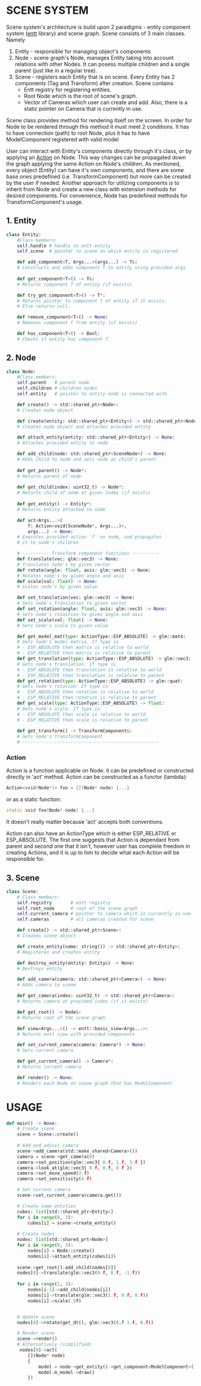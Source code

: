 # SCENE SYSTEM

Scene system's architecture is build upon 2 paradigms - entity component 
system ([entt](https://github.com/skypjack/entt) library) and scene graph. Scene consists of 3 main classes. Namely 
1. Entity - responsible for managing object's components
2. Node - scene graph's Node, manages Entity taking into account relations with other Nodes. It can posess multiple 
children and a single parent (just like in a regular tree).
3. Scene - registers each Entity that is on scene. Every Entity has 2 components (Tag and Transform) after creation.
Scene contains 
   - Entt registry for registering entities.  
   - Root Node which is the root of scene's graph. 
   - Vector of Cameras which user can create and add. Also, there is a static pointer on Camera that is currently in use.
     
Scene class provides method for rendering itself on the screen. In order for Node to be rendered through this method it
must meet 2 conditions. It has to have connection (path) to root Node, plus it has to have ModelComponent registered with 
valid model

User can interact with Entity's components directly through it's class, or by applying an [Action](#action) on Node. 
This way changes can be propagated down the graph applying the same Action on Node's children. As mentioned, every 
object (Entity) can have it's own components, and there are some base ones predefined
(i.e. TransformComponent) but more can be created by the user if needed. Another approach for utilizing components is to
inherit from Node and create a new class with extension methods for desired components. For convenience, Node has
predefined methods for TransformComponent's usage.

## 1. Entity
```Python 
class Entity:
    #Class members:
    self.handle # handle to entt entity
    self.scene  # pointer to scene on which entity is registered

    def add_component<T, Args...>(args...) -> T&:
    # Constructs and adds component T to entity using provided args
    
    def get_component<T>() -> T&:
    # Returns component T of entity (if exists)

    def try_get_component<T>() -> T*:
    # Returns pointer to component T of entity if it exists.
    # Else returns null.

    def remove_component<T>() -> None:
    # Removes component T from entity (if exists)

    def has_component<T>() -> Bool:
    # Checks if entity has component T
```

## 2. Node
```Python 
class Node:
    #Class members:
    self.parent   # parent node
    self.children # children nodes
    self.entity   # pointer to entity node is connected with

    def create() -> std::shared_ptr<Node>:
    # Creates node object

    def create(entity: std::shared_ptr<Entity>) -> std::shared_ptr<Node>:
    # Creates node object and attaches provided entity

    def attach_entity(entity: std::shared_ptr<Entity>) -> None:
    # Attaches provided entity to node

    def add_child(node: std::shared_ptr<SceneNode>) -> None:
    # Adds child to node and sets node as child's parent
    
    def get_parent() -> Node*:
    # Returns parent of node
    
    def get_child(index: uint32_t) -> Node*:
    # Returns child of node at given index (if exists)
    
    def get_entity() -> Entity*:
    # Returns entity attached to node

    def act<Args...>(
        f: Action<void(SceneNode*, Args...)>,
        args...) -> None:
    # Executes provided action 'f' on node, and propagates 
    # it to node's children

    # ---------- Transform component functions ----------
    def translate(vec: glm::vec3) -> None:
    # Translates node's by given vector
    def rotate(angle: float, axis: glm::vec3) -> None:
    # Rotates node's by given angle and axis
    def scale(val: float) -> None:
    # Scales node's by given value

    def set_translation(vec: glm::vec3) -> None:
    # Sets node's translation to given vector
    def set_rotation(angle: float, axis: glm::vec3) -> None:
    # Sets node's rotastion to given angle and axis
    def set_scale(val: float) -> None:
    # Sets node's scale to given value

    def get_model_mat(type: ActionType::ESP_ABSOLUTE) -> glm::mat4:
    # Gets node's model matrix. If type is 
    # - ESP_ABSOLUTE then matrix is relative to world
    # - ESP_RELATIVE then matrix is relative to parent
    def get_translation(type: ActionType::ESP_ABSOLUTE) -> glm::vec3:
    # Gets node's translation. If type is 
    # - ESP_ABSOLUTE then translation is relative to world
    # - ESP_RELATIVE then translation is relative to parent
    def get_rotation(type: ActionType::ESP_ABSOLUTE) -> glm::quat:
    # Gets node's rotation. If type is 
    # - ESP_ABSOLUTE then rotation is relative to world
    # - ESP_RELATIVE then rotation is relative to parent
    def get_scale(type: ActionType::ESP_ABSOLUTE) -> float:
    # Gets node's scale. If type is 
    # - ESP_ABSOLUTE then scale is relative to world
    # - ESP_RELATIVE then scale is relative to parent
    
    def get_transform() -> TransformComponent&:
    # Gets node's TransformComponent
    # ---------------------------------------------------

```

### Action
Action is a function applicable on Node. it can be predefined or constructed directly in 'act' method. Action can be 
constructed as a functor (lambda):
```cpp 
Action<void(Node*)> foo = [](Node* node) {...}
```
or as a static function:
```cpp 
static void foo(Node* node) {...}
```
It doesn't really matter because 'act' accepts both conventions.

Action can also have an ActionType which is either ESP_RELATIVE or ESP_ABSOLUTE. The first one suggests that Action is dependant
from parent and second one that it isn't, however user has complete freedom in creating Actions, and it is up to him to
decide what each Action will be responsible for.

## 3. Scene
```Python 
class Scene:
    # Class members:
    self.registry       # entt registry
    self.root_node      # root of the scene graph
    self.current_camera # pointer to camera which is currently in use
    self.cameras        # all cameras created for scene

    def create() -> std::shared_ptr<Scene>:
    # Creates scene object

    def create_entity(name: string()) -> std::shared_ptr<Entity>:
    # Registeres and creates entity

    def destroy_entity(entity: Entity&) -> None:
    # Destroys entity

    def add_camera(camera: std::shared_ptr<Camera>) -> None:
    # Adds camera to scene

    def get_camera(index: uint32_t) -> std::shared_ptr<Camera>:
    # Returns camera at provided index (if it exists)

    def get_root() -> Node&:
    # Returns root of the scene graph

    def view<Args...>() -> entt::basic_view<Args...>:
    # Returns entt view with provided components

    def set_current_camera(camera: Camera*) -> None:
    # Sets current camera

    def get_current_camera() -> Camera*:
    # Returns current camera

    def render() -> None:
    # Renders each Node on scene graph that has ModelComponent
```

# USAGE
```Python 
def main() -> None:
    # Create scene
    scene = Scene::create()
    
    # Add and adjust camera
    scene->add_camera(std::make_shared<Camera>())
    camera = scene->get_camera(0)
    camera->set_position(glm::vec3{ 0.f, 1.f, 5.f })
    camera->look_at(glm::vec3{ 0.f, 0.f, 0.f })
    camera->set_move_speed(3.f)
    camera->set_sensitivity(4.f)

    # Set current camera
    scene->set_current_camera(camera.get())

    # Create some entities
    cubes: list[std::shared_ptr<Entity>]
    for i in range(0, 3):
        cubes[i] = scene->create_entity()
    
    # Create nodes
    nodes: list[std::shared_prt<Node>]
    for i in range(0, 3):
        nodes[i] = Node::create()
        nodes[i]->attach_entity(cubes[i])
    
    scene->get_root().add_child(nodes[0])
    nodes[0]->translate(glm::vec3(0.f, 0.f, -1.f))
    
    for i in range(1, 3):
        nodes[i-1]->add_child(nodes[i])
        nodes[i]->translate(glm::vec3(1.f, 0.f, 0.f))
        nodes[i]->scale(.5f)


    # Update scene
    nodes[0]->rotate(get_dt(), glm::vec3(0,f 1.f, 0.f))

    # Render scene 
    scene->render()
    # Alternatively (simplified)
     nodes[0]->act(
        [](Node* node)
        {
            model = node->get_entity()->get_component<ModelComponent>()
            model.m_model->draw()
        })
```